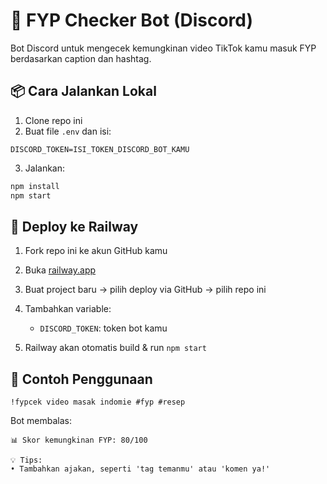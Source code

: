 # 🤖 FYP Checker Bot (Discord)

Bot Discord untuk mengecek kemungkinan video TikTok kamu masuk FYP berdasarkan caption dan hashtag.

## 📦 Cara Jalankan Lokal

1. Clone repo ini
2. Buat file `.env` dan isi:
```
DISCORD_TOKEN=ISI_TOKEN_DISCORD_BOT_KAMU
```
3. Jalankan:
```bash
npm install
npm start
```

## 🚀 Deploy ke Railway

1. Fork repo ini ke akun GitHub kamu
2. Buka [railway.app](https://railway.app)
3. Buat project baru → pilih deploy via GitHub → pilih repo ini
4. Tambahkan variable:
   - `DISCORD_TOKEN`: token bot kamu

5. Railway akan otomatis build & run `npm start`

## 🧪 Contoh Penggunaan

```
!fypcek video masak indomie #fyp #resep
```

Bot membalas:

```
📊 Skor kemungkinan FYP: 80/100

💡 Tips:
• Tambahkan ajakan, seperti 'tag temanmu' atau 'komen ya!'
```
